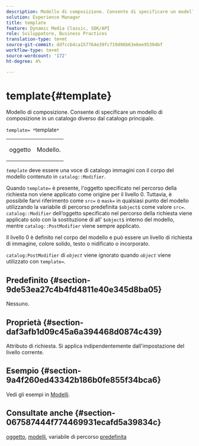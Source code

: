 ```yaml
---
description: Modello di composizione. Consente di specificare un modello di composizione posizionato in un catalogo diverso dal catalogo principale.
solution: Experience Manager
title: template
feature: Dynamic Media Classic, SDK/API
role: Sviluppatore, Business Practices
translation-type: tm+mt
source-git-commit: ddfccb4ca157764e39fc719d96b63e6ee95304bf
workflow-type: tm+mt
source-wordcount: '172'
ht-degree: 4%

---
```



# template{#template}

Modello di composizione. Consente di specificare un modello di composizione in un catalogo diverso dal catalogo principale.

`template= *`template`*`

<table id="simpletable_DEC6F4EB460D453B8F272C98C9C8B7E5"> 
 <tr class="strow"> 
  <td class="stentry"> <p><span class="varname"> oggetto</span> </p> </td> 
  <td class="stentry"> <p>Modello. </p></td> 
 </tr> 
</table>

*`template`* deve essere una voce di catalogo immagini con il corpo del modello contenuto in  `catalog::Modifier`.

Quando `template=` è presente, l&#39;oggetto specificato nel percorso della richiesta non viene applicato come origine per il livello 0. Tuttavia, è possibile farvi riferimento come `src=` o `mask=` in qualsiasi punto del modello utilizzando la variabile di percorso predefinita `$object$` come valore `src=`. `catalog::Modifier` dell’oggetto specificato nel percorso della richiesta viene applicato solo con la sostituzione di all’ `$object$` interno del modello, mentre  `catalog::PostModifier` viene sempre applicato.

Il livello 0 è definito nel corpo del modello e può essere un livello di richiesta di immagine, colore solido, testo o nidificato o incorporato.

`catalog:PostModifier` di  *`object`* viene ignorato quando  *`object`* viene utilizzato con  `template=`.

## Predefinito {#section-9de53ea27c4b4fd4811e40e345d8ba05}

Nessuno.

## Proprietà {#section-daf3afb1d09c45a6a394468d0874c439}

Attributo di richiesta. Si applica indipendentemente dall&#39;impostazione del livello corrente.

## Esempio {#section-9a4f260ed43342b186b0fe855f34bca6}

Vedi gli esempi in [Modelli](../../../../../is-api/http-ref/image-serving-api-ref/c-http-protocol-reference/c-templates/c-templates.md#concept-3cd2d2adae0e41b2979b9640244d4d3e).

## Consultate anche {#section-067587444f774469931ecafd5a39834c}

[oggetto](../../../../../is-api/http-ref/image-serving-api-ref/c-http-protocol-reference/c-data-types/r-object.md#reference-2591bd24548d462782c68d138ef795a0),  [modelli](../../../../../is-api/http-ref/image-serving-api-ref/c-http-protocol-reference/c-templates/c-templates.md#concept-3cd2d2adae0e41b2979b9640244d4d3e), variabile di percorso  [predefinita](../../../../../is-api/http-ref/image-serving-api-ref/c-http-protocol-reference/c-syntax-and-features/r-is-http-substitution-variables.md#reference-90dc01aba44940e4acdd0c6476e7aa5a)
